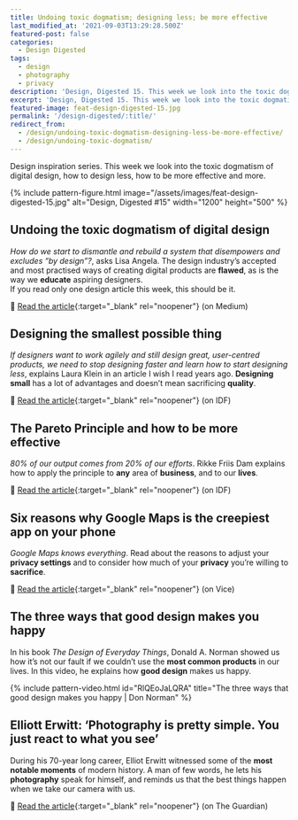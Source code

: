 ```yaml
---
title: Undoing toxic dogmatism; designing less; be more effective
last_modified_at: '2021-09-03T13:29:28.500Z'
featured-post: false
categories:
  - Design Digested
tags:
  - design
  - photography
  - privacy
description: 'Design, Digested 15. This week we look into the toxic dogmatism of digital design, how to design less, how to be more effective and more.'
excerpt: 'Design, Digested 15. This week we look into the toxic dogmatism of digital design, how to design less, how to be more effective and more.'
featured-image: feat-design-digested-15.jpg
permalink: '/design-digested/:title/'
redirect_from:
  - /design/undoing-toxic-dogmatism-designing-less-be-more-effective/
  - /design/undoing-toxic-dogmatism/
---
```


<p class="lead">Design inspiration series. This week we look into the toxic dogmatism of digital design, how to design less, how to be more effective and more.</p>

{% include pattern-figure.html image="/assets/images/feat-design-digested-15.jpg" alt="Design, Digested #15" width="1200" height="500" %}

## Undoing the toxic dogmatism of digital design

_How do we start to dismantle and rebuild a system that disempowers and excludes “by design”?_, asks Lisa Angela. The design industry’s accepted and most practised ways of creating digital products are **flawed**, as is the way we **educate** aspiring designers.  
If you read only one design article this week, this should be it.

🔗 [Read the article](https://lisa-angela-fftv.medium.com/undoing-the-toxic-dogmatism-of-digital-design-4bda8c4a4eba){:target="_blank" rel="noopener"} (on Medium)

## Designing the smallest possible thing

_If designers want to work agilely and still design great, user-centred products, we need to stop designing faster and learn how to start designing less_, explains Laura Klein in an article I wish I read years ago. **Designing small** has a lot of advantages and doesn’t mean sacrificing **quality**.

🔗 [Read the article](https://www.interaction-design.org/literature/article/designing-the-smallest-possible-thing){:target="_blank" rel="noopener"} (on IDF)

## The Pareto Principle and how to be more effective

_80% of our output comes from 20% of our efforts_. Rikke Friis Dam explains how to apply the principle to **any** area of **business**, and to our **lives**.

🔗 [Read the article](https://www.interaction-design.org/literature/article/the-pareto-principle-and-how-to-be-more-effective){:target="_blank" rel="noopener"} (on IDF)

## Six reasons why Google Maps is the creepiest app on your phone

_Google Maps knows everything_. Read about the reasons to adjust your **privacy settings** and to consider how much of your **privacy** you’re willing to **sacrifice**.

🔗 [Read the article](https://www.vice.com/en/article/3an84b/six-reasons-why-google-maps-is-the-creepiest-app-on-your-phone){:target="_blank" rel="noopener"} (on Vice)

## The three ways that good design makes you happy

In his book _The Design of Everyday Things_, Donald A. Norman showed us how it’s not our fault if we couldn’t use the **most common products** in our lives. In this video, he explains how **good design** makes us happy.

{% include pattern-video.html id="RlQEoJaLQRA" title="The three ways that good design makes you happy | Don Norman" %}

## Elliott Erwitt: ‘Photography is pretty simple. You just react to what you see’

During his 70-year long career, Elliot Erwitt witnessed some of the **most notable moments** of modern history. A man of few words, he lets his **photography** speak for himself, and reminds us that the best things happen when we take our camera with us.

🔗 [Read the article](https://www.theguardian.com/artanddesign/2020/nov/09/elliott-erwitt-interview-photographer){:target="_blank" rel="noopener"} (on The Guardian)
